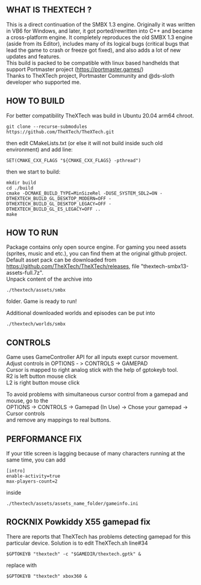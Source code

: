 ## WHAT IS THEXTECH ?

This is a direct continuation of the SMBX 1.3 engine. Originally it was written in VB6 for Windows, and later, it got ported/rewritten into C++ and became a cross-platform engine. 
It completely reproduces the old SMBX 1.3 engine (aside from its Editor), includes many of its logical bugs (critical bugs that lead the game to crash or freeze got fixed), and also adds a lot of new updates and features.  
This build is packed to be compatible with linux based handhelds that support Portmaster project (https://portmaster.games/)  
Thanks to TheXTech project, Portmaster Community and @ds-sloth developer who supported me.

## HOW TO BUILD

For better compatibility TheXTech was build in Ubuntu 20.04 arm64 chroot.

```
git clone --recurse-submodules https://github.com/TheXTech/TheXTech.git
```

then edit CMakeLists.txt (or else it will not build inside such old environment) and add line:
```
SET(CMAKE_CXX_FLAGS "${CMAKE_CXX_FLAGS} -pthread")
```
then we start to build:
```
mkdir build
cd ./build
cmake -DCMAKE_BUILD_TYPE=MinSizeRel -DUSE_SYSTEM_SDL2=ON -DTHEXTECH_BUILD_GL_DESKTOP_MODERN=OFF -DTHEXTECH_BUILD_GL_DESKTOP_LEGACY=OFF -DTHEXTECH_BUILD_GL_ES_LEGACY=OFF ..
make
```


## HOW TO RUN

Package contains only open source engine. For gaming you need assets (sprites, music and etc.), you can find them at the original github project. 
Default asset pack can be downloaded from https://github.com/TheXTech/TheXTech/releases, file "thextech-smbx13-assets-full.7z".  
Unpack content of the archive into
```
./thextech/assets/smbx
```
folder.
Game is ready to run!

Additional downloaded worlds and episodes can be put into
```
./thextech/worlds/smbx
```


## CONTROLS

Game uses GameController API for all inputs exept cursor movement.  
Adjust controls in OPTIONS - > CONTROLS -> GAMEPAD  
Cursor is mapped to right analog stick with the help of gptokeyb tool.  
R2 is left button mouse click  
L2 is right button mouse click  

To avoid problems with simultaneous cursor control from a gamepad and mouse, go to the  
OPTIONS -> CONTROLS -> Gamepad (In Use) -> Chose your gamepad -> Cursor controls  
and remove any mappings to real buttons.


## PERFORMANCE FIX

If your title screen is lagging because of many characters running at the same time, you can add
```
[intro]
enable-activity=true
max-players-count=2
```
inside 
```
./thextech/assets/assets_name_folder/gameinfo.ini
```


## ROCKNIX Powkiddy X55 gamepad fix

There are reports that TheXTech has problems detecting gamepad for this particular device. Solution is to edit TheXTech.sh line#34
```
$GPTOKEYB "thextech" -c "$GAMEDIR/thextech.gptk" &
```
replace with 
```
$GPTOKEYB "thextech" xbox360 &
```
